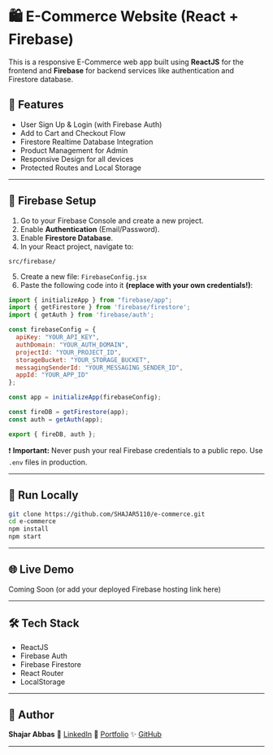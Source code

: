 

# 🛍️ E-Commerce Website (React + Firebase)

This is a responsive E-Commerce web app built using **ReactJS** for the frontend and **Firebase** for backend services like authentication and Firestore database.

## 🚀 Features

* User Sign Up & Login (with Firebase Auth)
* Add to Cart and Checkout Flow
* Firestore Realtime Database Integration
* Product Management for Admin
* Responsive Design for all devices
* Protected Routes and Local Storage

---



## 🔧 Firebase Setup

1. Go to your Firebase Console and create a new project.
2. Enable **Authentication** (Email/Password).
3. Enable **Firestore Database**.
4. In your React project, navigate to:

```
src/firebase/
```

5. Create a new file: `FirebaseConfig.jsx`
6. Paste the following code into it **(replace with your own credentials!)**:

```js
import { initializeApp } from "firebase/app";
import { getFirestore } from 'firebase/firestore';
import { getAuth } from 'firebase/auth';

const firebaseConfig = {
  apiKey: "YOUR_API_KEY",
  authDomain: "YOUR_AUTH_DOMAIN",
  projectId: "YOUR_PROJECT_ID",
  storageBucket: "YOUR_STORAGE_BUCKET",
  messagingSenderId: "YOUR_MESSAGING_SENDER_ID",
  appId: "YOUR_APP_ID"
};

const app = initializeApp(firebaseConfig);

const fireDB = getFirestore(app);
const auth = getAuth(app);

export { fireDB, auth };
```

❗ **Important:** Never push your real Firebase credentials to a public repo. Use `.env` files in production.

---

## 🧪 Run Locally

```bash
git clone https://github.com/SHAJAR5110/e-commerce.git
cd e-commerce
npm install
npm start
```

---

## 🌐 Live Demo

Coming Soon (or add your deployed Firebase hosting link here)

---

## 🛠️ Tech Stack

* ReactJS
* Firebase Auth
* Firebase Firestore
* React Router
* LocalStorage

---

## 👤 Author

**Shajar Abbas**
🔗 [LinkedIn](https://www.linkedin.com/in/shajar-abbas-45a855268/)
📁 [Portfolio](https://shajarabbas.vercel.app/)
✨ [GitHub](https://github.com/SHAJAR5110)

---

